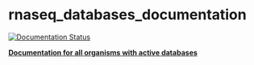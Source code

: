 # rnaseq_databases_documentation  
[![Documentation Status](https://readthedocs.org/projects/rnaseq-databases-documentation/badge/?version=latest)](https://rnaseq-databases-documentation.readthedocs.io/en/latest/?badge=latest)  

[__Documentation for all organisms with active databases__](https://rnaseq-databases-documentation.readthedocs.io/en/latest/?badge=latest)
